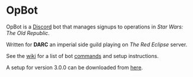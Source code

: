 # OpBot

OpBot is a [Discord](https://discordapp.com/) bot that manages signups to operations in  *Star Wars: The Old Republic*.

Written for **DARC** an imperial side guild playing on *The Red Eclipse* server.

See the [wiki](https://github.com/Aspallar/OpBot/wiki) for a list of bot [commands](https://github.com/Aspallar/OpBot/wiki/OpBot-Commands) and
setup instructions.

A setup for version 3.0.0 can be downloaded from [here](https://1drv.ms/u/s!Am-y4kYkknw6e7y6DOs1qX1UOzw).
